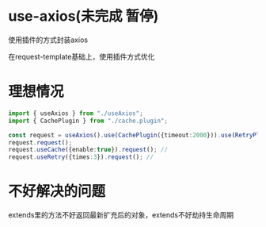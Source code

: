 # use-axios(未完成 暂停)
使用插件的方式封装axios

在request-template基础上，使用插件方式优化

# 理想情况

```ts
import { useAxios } from "./useAxios";
import { CachePlugin } from "./cache.plugin";

const request = useAxios().use(CachePlugin({timeout:2000})).use(RetryPlugin());
request.request();
request.useCache({enable:true}).request(); // 
request.useRetry({times:3}).request(); // 
```

# 不好解决的问题

extends里的方法不好返回最新扩充后的对象，extends不好劫持生命周期